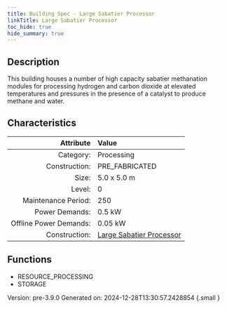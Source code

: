 ```yaml
---
title: Building Spec - Large Sabatier Processor
linkTitle: Large Sabatier Processor
toc_hide: true
hide_summary: true
---
```


## Description
This building houses a number of high capacity sabatier methanation modules for processing hydrogen and carbon dioxide at elevated temperatures and pressures in the presence of a catalyst to produce methane and water.

## Characteristics

| Attribute      | Value |
|--------:|:------|
|Category:|Processing|
|Construction:|PRE_FABRICATED|
|Size:|5.0 x 5.0 m|
|Level:|0|
|Maintenance Period:|250|
|Power Demands:|0.5 kW|
|Offline Power Demands:|0.05 kW|
|Construction:|[Large Sabatier Processor](/docs/definitions/construction/large-sabatier-processor)|

## Functions
      
- RESOURCE_PROCESSING
- STORAGE




Version: pre-3.9.0 Generated on: 2024-12-28T13:30:57.2428854
{.small }
